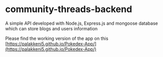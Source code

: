 # community-threads-backend
A simple API developed with Node.js, Express.js and mongoose database which can store blogs and users information

Please find the working version of the app on this [https://palakkeni5.github.io/Pokedex-App/](https://palakkeni5.github.io/Pokedex-App/)
